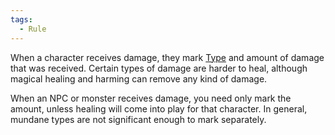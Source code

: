 ```yaml
---  
tags:  
  - Rule  
---  
```

When a character receives damage, they mark [Type](./Damage%20Type.md) and amount of damage that was received. Certain types of damage are harder to heal, although magical healing and harming can remove any kind of damage.  
  
When an NPC or monster receives damage, you need only mark the amount, unless healing will come into play for that character. In general, mundane types are not significant enough to mark separately.